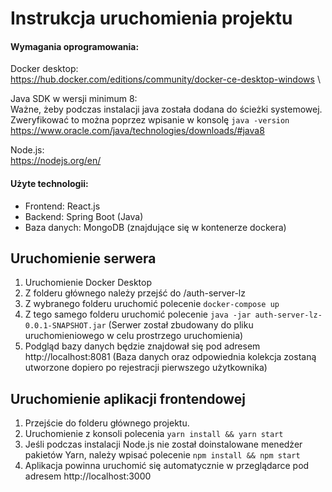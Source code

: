 # Instrukcja uruchomienia projektu

#### Wymagania oprogramowania:
Docker desktop:   
https://hub.docker.com/editions/community/docker-ce-desktop-windows \

Java SDK w wersji minimum 8:\
Ważne, żeby podczas instalacji java została dodana do ścieżki systemowej. 
Zweryfikować to można poprzez wpisanie w konsolę 
`java -version`
https://www.oracle.com/java/technologies/downloads/#java8 

Node.js:\
https://nodejs.org/en/

#### Użyte technologii:

- Frontend: React.js
- Backend: Spring Boot (Java)
- Baza danych: MongoDB (znajdujące się w kontenerze dockera) 

## Uruchomienie serwera

1. Uruchomienie Docker Desktop
2. Z folderu głównego należy przejść do /auth-server-lz
3. Z wybranego folderu uruchomić polecenie `docker-compose up`
4. Z tego samego folderu uruchomić polecenie `java -jar auth-server-lz-0.0.1-SNAPSHOT.jar` (Serwer został zbudowany do pliku uruchomieniowego w celu prostrzego uruchomienia)
5. Podgląd bazy danych będzie znajdował się pod adresem http://localhost:8081 (Baza danych oraz odpowiednia kolekcja zostaną utworzone dopiero po rejestracji pierwszego użytkownika)

## Uruchomienie aplikacji frontendowej

1. Przejście do folderu głównego projektu.
2. Uruchomienie z konsoli polecenia `yarn install && yarn start`
3. Jeśli podczas instalacji Node.js nie został doinstalowane menedżer pakietów Yarn, należy wpisać polecenie `npm install && npm start`
3. Aplikacja powinna uruchomić się automatycznie w przeglądarce pod adresem http://localhost:3000


